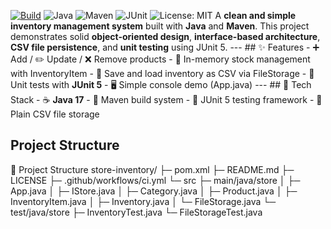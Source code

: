 [![Build](https://github.com/Tugceaydinn/store-inventory/actions/workflows/ci.yml/badge.svg)](https://github.com/Tugceaydinn/store-inventory/actions/workflows/ci.yml) ![Java](https://img.shields.io/badge/Java-17-informational?logo=openjdk) ![Maven](https://img.shields.io/badge/Maven-ready-informational?logo=apache-maven) ![JUnit](https://img.shields.io/badge/Tests-JUnit5-green?logo=java) ![License: MIT](https://img.shields.io/badge/License-MIT-green.svg) A **clean and simple inventory management system** built with **Java** and **Maven**. This project demonstrates solid **object-oriented design**, **interface-based architecture**, **CSV file persistence**, and **unit testing** using JUnit 5. --- ## ✨ Features - ➕ Add / ✏️ Update / ❌ Remove products - 🧾 In-memory stock management with InventoryItem - 💾 Save and load inventory as CSV via FileStorage - 🧪 Unit tests with **JUnit 5** - 🖥️ Simple console demo (App.java) --- ## 🧰 Tech Stack - ☕ **Java 17** - 🧭 Maven build system - 🧪 JUnit 5 testing framework - 📄 Plain CSV file storage

## Project Structure

📁 Project Structure
store-inventory/
├─ pom.xml
├─ README.md
├─ LICENSE
├─ .github/workflows/ci.yml
└─ src
├─ main/java/store
│ ├─ App.java
│ ├─ IStore.java
│ ├─ Category.java
│ ├─ Product.java
│ ├─ InventoryItem.java
│ ├─ Inventory.java
│ └─ FileStorage.java
└─ test/java/store
├─ InventoryTest.java
└─ FileStorageTest.java
